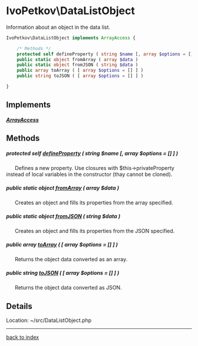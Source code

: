 # IvoPetkov\DataListObject

Information about an object in the data list.

```php
IvoPetkov\DataListObject implements ArrayAccess {

	/* Methods */
	protected self defineProperty ( string $name [, array $options = [] ] )
	public static object fromArray ( array $data )
	public static object fromJSON ( string $data )
	public array toArray ( [ array $options = [] ] )
	public string toJSON ( [ array $options = [] ] )

}
```

## Implements

##### [ArrayAccess](http://php.net/manual/en/class.arrayaccess.php)

## Methods

##### protected self [defineProperty](ivopetkov.datalistobject.defineproperty.method.md) ( string $name [, array $options = [] ] )

&nbsp;&nbsp;&nbsp;&nbsp;&nbsp;&nbsp;Defines a new property. Use closures with $this->privateProperty instead of local variables in the constructor (thay cannot be cloned).

##### public static object [fromArray](ivopetkov.datalistobject.fromarray.method.md) ( array $data )

&nbsp;&nbsp;&nbsp;&nbsp;&nbsp;&nbsp;Creates an object and fills its properties from the array specified.

##### public static object [fromJSON](ivopetkov.datalistobject.fromjson.method.md) ( string $data )

&nbsp;&nbsp;&nbsp;&nbsp;&nbsp;&nbsp;Creates an object and fills its properties from the JSON specified.

##### public array [toArray](ivopetkov.datalistobject.toarray.method.md) ( [ array $options = [] ] )

&nbsp;&nbsp;&nbsp;&nbsp;&nbsp;&nbsp;Returns the object data converted as an array.

##### public string [toJSON](ivopetkov.datalistobject.tojson.method.md) ( [ array $options = [] ] )

&nbsp;&nbsp;&nbsp;&nbsp;&nbsp;&nbsp;Returns the object data converted as JSON.

## Details

Location: ~/src/DataListObject.php

---

[back to index](index.md)

